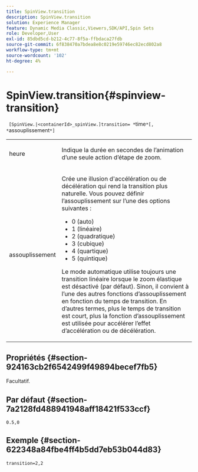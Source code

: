 ```yaml
---
title: SpinView.transition
description: SpinView.transition
solution: Experience Manager
feature: Dynamic Media Classic,Viewers,SDK/API,Spin Sets
role: Developer,User
exl-id: 85dbd5cd-b212-4c77-8f5a-ffbdaca27fdb
source-git-commit: 6f838470a7bdea8e8c0219e59746ec82ecd802a8
workflow-type: tm+mt
source-wordcount: '102'
ht-degree: 4%

---
```


# SpinView.transition{#spinview-transition}

` [SpinView.|<containerId>_spinView.]transition= *`time`*[, *`assouplissement`*]`

<table id="table_9E7BB12BF371419F88DD4D24EF04632C"> 
 <tbody> 
  <tr> 
   <td colname="col1"> <p> <span class="codeph"><span class="varname"> heure</span></span> </p> </td> 
   <td colname="col2"> <p> Indique la durée en secondes de l’animation d’une seule action d’étape de zoom. </p> </td> 
  </tr> 
  <tr> 
   <td colname="col1"> <p> <span class="codeph"><span class="varname"> assouplissement</span></span> </p> </td> 
   <td colname="col2"> <p> Crée une illusion d'accélération ou de décélération qui rend la transition plus naturelle. Vous pouvez définir l’assouplissement sur l’une des options suivantes : </p> <p> 
     <ul id="ul_DA0D1CF2F2484410BFCCACA86661702E"> 
      <li id="li_93A2D53A53314D9594CEDC9EB20381D4">0 (auto) </li> 
      <li id="li_AD6A1F03DE544959BC4AA0DD97494F8C"> 1 (linéaire) </li> 
      <li id="li_816A3CE796E3415B9650DDA204412A6A"> 2 (quadratique) </li> 
      <li id="li_EF00BF6CA2AA48FEB54015FFBA9F8DD4"> 3 (cubique) </li> 
      <li id="li_F3CB7F0821AF489C84A0CA155F5031A2"> 4 (quartique) </li> 
      <li id="li_F5B844DAF4CC453CA58BF09A660D139F"> 5 (quintique) </li> 
     </ul> </p> <p>Le mode automatique utilise toujours une transition linéaire lorsque le zoom élastique est désactivé (par défaut). Sinon, il convient à l’une des autres fonctions d’assouplissement en fonction du temps de transition. En d’autres termes, plus le temps de transition est court, plus la fonction d’assouplissement est utilisée pour accélérer l’effet d’accélération ou de décélération. </p> </td> 
  </tr> 
 </tbody> 
</table>

## Propriétés {#section-924163cb2f6542499f49894becef7fb5}

Facultatif.

## Par défaut {#section-7a2128fd488941948aff18421f533ccf}

`0.5,0`

## Exemple {#section-622348a84fbe4ff4b5dd7eb53b044d83}

`transition=2,2`
